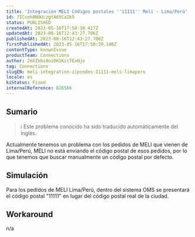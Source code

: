 ```yaml
---
title: 'Integración MELI Códigos postales ''11111'' Meli - Lima/Perú'
id: 7ICcek0NOUczgtA65CaZk5
status: PUBLISHED
createdAt: 2023-05-16T17:50:38.417Z
updatedAt: 2023-08-16T12:43:27.706Z
publishedAt: 2023-08-16T12:43:27.706Z
firstPublishedAt: 2023-05-16T17:50:39.140Z
contentType: knownIssue
productTeam: Connections
author: 2mXZkbi0oi061KicTExNjo
tag: Connections
slugEN: meli-integration-zipcodes-11111-meli-limaperu
locale: es
kiStatus: Fixed
internalReference: 826566
---
```


## Sumario

>ℹ️ Este problema conocido ha sido traducido automáticamente del inglés.



Actualmente tenemos un problema con los pedidos de MELI que vienen de Lima/Perú, MELI no está enviando el código postal de esos pedidos, por lo que tenemos que buscar manualmente un código postal por defecto.


##

## Simulación



Para los pedidos de MELI Lima/Perú, dentro del sistema OMS se presentará el código postal "11111" en lugar del código postal real de la ciudad.


##

## Workaround


n/a





